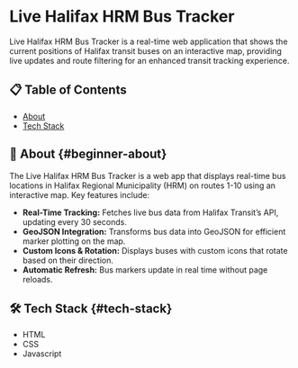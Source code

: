 # Live Halifax HRM Bus Tracker

Live Halifax HRM Bus Tracker is a real-time web application that shows the current positions of Halifax transit buses on an interactive map, providing live updates and route filtering for an enhanced transit tracking experience.

## 📋 Table of Contents

- [About](#beginner-about)
- [Tech Stack](#tech-stack)

##  :beginner: About {#beginner-about}

The Live Halifax HRM Bus Tracker is a web app that displays real-time bus locations in Halifax Regional Municipality (HRM) on routes 1-10 using an interactive map. Key features include:

- **Real-Time Tracking:** Fetches live bus data from Halifax Transit’s API, updating every 30 seconds.
- **GeoJSON Integration:** Transforms bus data into GeoJSON for efficient marker plotting on the map.
- **Custom Icons & Rotation:** Displays buses with custom icons that rotate based on their direction.
- **Automatic Refresh:** Bus markers update in real time without page reloads.

## 🛠️ Tech Stack {#tech-stack}

* HTML
* CSS
* Javascript
